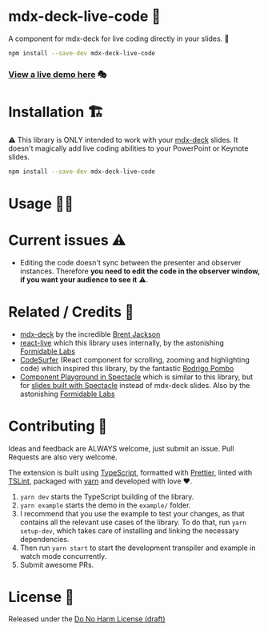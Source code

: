 # mdx-deck-live-code 🤯

A component for mdx-deck for live coding directly in your slides. 🤯

<!-- gif -->

<!-- badges -->

```bash
npm install --save-dev mdx-deck-live-code
```

<!-- list of features -->

### [View a live demo here](google.dk) 🎭

# Installation 🏗

⚠️ This library is ONLY intended to work with your [mdx-deck](https://github.com/jxnblk/mdx-deck) slides. It doesn't magically add live coding abilities to your PowerPoint or Keynote slides.

```bash
npm install --save-dev mdx-deck-live-code
```

# Usage 🏃‍♀️

<!-- eventually link to a CodeSandbox here -->

# Current issues ⚠️

- Editing the code doesn't sync between the presenter and observer instances. Therefore **you need to edit the code in the observer window, if you want your audience to see it** ⚠️.

# Related / Credits 🙏

- [mdx-deck](https://github.com/jxnblk/mdx-deck) by the incredible [Brent Jackson](https://jxnblk.com/)
- [react-live](https://github.com/FormidableLabs/react-live) which this library uses internally, by the astonishing [Formidable Labs](https://formidable.com/)
- [CodeSurfer](https://github.com/pomber/code-surfer) (React component for scrolling, zooming and highlighting code) which inspired this library, by the fantastic [Rodrigo Pombo](https://twitter.com/pomber)
- [Component Playground in Spectacle](https://github.com/FormidableLabs/spectacle#component-playground) which is similar to this library, but for [slides built with Spectacle](https://github.com/FormidableLabs/spectacle) instead of mdx-deck slides. Also by the astonishing [Formidable Labs](https://formidable.com/)

# Contributing 🤝

Ideas and feedback are ALWAYS welcome, just submit an issue.
Pull Requests are also very welcome.

The extension is built using [TypeScript](https://www.typescriptlang.org), formatted with [Prettier](https://prettier.io/), linted with [TSLint](https://palantir.github.io/tslint/), packaged with [yarn](https://yarnpkg.com) and developed with love ❤️.

1. `yarn dev` starts the TypeScript building of the library.
2. `yarn example` starts the demo in the `example/` folder.
3. I recommend that you use the example to test your changes, as that contains all the relevant use cases of the library. To do that, run `yarn setup-dev`, which takes care of installing and linking the necessary dependencies.
4. Then run `yarn start` to start the development transpiler and example in watch mode concurrently.
5. Submit awesome PRs.

# License 📝

Released under the [Do No Harm License (draft)](https://github.com/raisely/NoHarm)
